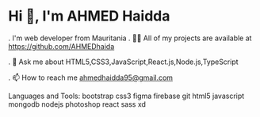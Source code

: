 
# Hi 👋, I'm AHMED Haidda
. I'm web developer from Mauritania
. 👨‍💻 All of my projects are available at https://github.com/AHMEDhaida

. 💬 Ask me about HTML5,CSS3,JavaScript,React.js,Node.js,TypeScript

. 📫 How to reach me ahmedhaidda95@gmail.com

Languages and Tools:
bootstrap css3 figma firebase git html5 javascript mongodb nodejs photoshop react sass xd
